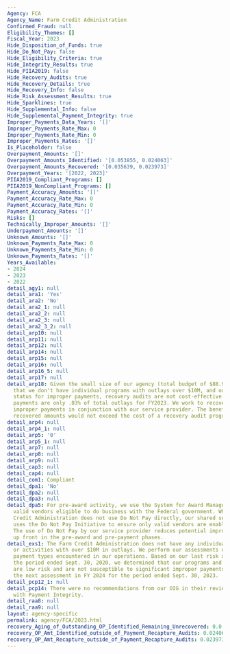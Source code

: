 ```yaml
---
Agency: FCA
Agency_Name: Farm Credit Administration
Confirmed_Fraud: null
Eligibility_Themes: []
Fiscal_Year: 2023
Hide_Disposition_of_Funds: true
Hide_Do_Not_Pay: false
Hide_Eligibility_Criteria: true
Hide_Integrity_Results: true
Hide_PIIA2019: false
Hide_Recovery_Audits: true
Hide_Recovery_Details: true
Hide_Recovery_Info: false
Hide_Risk_Assessment_Results: true
Hide_Sparklines: true
Hide_Supplemental_Info: false
Hide_Supplemental_Payment_Integrity: true
Improper_Payments_Data_Years: '[]'
Improper_Payments_Rate_Max: 0
Improper_Payments_Rate_Min: 0
Improper_Payments_Rates: '[]'
Is_Placeholder: false
Overpayment_Amounts: '[]'
Overpayment_Amounts_Identified: '[0.053855, 0.024063]'
Overpayment_Amounts_Recovered: '[0.035639, 0.023973]'
Overpayment_Years: '[2022, 2023]'
PIIA2019_Compliant_Programs: []
PIIA2019_NonCompliant_Programs: []
Payment_Accuracy_Amounts: '[]'
Payment_Accuracy_Rate_Max: 0
Payment_Accuracy_Rate_Min: 0
Payment_Accuracy_Rates: '[]'
Risks: []
Technically_Improper_Amounts: '[]'
Underpayment_Amounts: '[]'
Unknown_Amounts: '[]'
Unknown_Payments_Rate_Max: 0
Unknown_Payments_Rate_Min: 0
Unknown_Payments_Rates: '[]'
Years_Available:
- 2024
- 2023
- 2022
detail_agy1: null
detail_ara1: 'Yes'
detail_ara2: 'No'
detail_ara2_1: null
detail_ara2_2: null
detail_ara2_3: null
detail_ara2_3_2: null
detail_arp10: null
detail_arp11: null
detail_arp12: null
detail_arp14: null
detail_arp15: null
detail_arp16: null
detail_arp16_5: null
detail_arp17: null
detail_arp18: Given the small size of our agency (total budget of $88.9M for FY2023),
  that we don't have individual programs with outlays over $10M, and our low-risk
  status for improper payments, recovery audits are not cost-effective. Our improper
  payments are only .03% of total outlays for FY2023. We work to recover all identified
  improper payments in conjunction with our service provider. The benefits of any
  recovered amounts would not exceed the cost of a recovery audit program.
detail_arp4: null
detail_arp4_1: null
detail_arp5: '0'
detail_arp5_1: null
detail_arp7: null
detail_arp8: null
detail_arp9: null
detail_cap3: null
detail_cap4: null
detail_com1: Compliant
detail_dpa1: 'No'
detail_dpa2: null
detail_dpa3: null
detail_dpa5: For pre-award activity, we use the System for Award Management to validate
  valid vendors eligible to do business with the Federal government. While the Farm
  Credit Administration does not use Do Not Pay directly, our shared service provider
  uses the Do Not Pay Initiative to ensure only valid vendors are enabled for payment.
  The use of Do Not Pay by our service provider reduces potential improper payments
  up front in the pre-award and pre-payment phases.
detail_exs1: The Farm Credit Administration does not have any individual programs
  or activities with over $10M in outlays. We perform our assessments on the various
  payment types encountered in our operations. Based on our last risk assessment for
  the period ended Sept. 30, 2020, we determined that our programs and activities
  are low risk and are not susceptible to significant improper payments. We will complete
  the next assessment in FY 2024 for the period ended Sept. 30, 2023.
detail_pcp12_1: null
detail_pcp14: There were no recommendations from our OIG in their review of our compliance
  with Payment Integrity.
detail_raa8: null
detail_raa9: null
layout: agency-specific
permalink: agency/FCA/2023.html
recovery_Aging_of_Outstanding_OP_Identified_Remaining_Unrecovered: 0.0
recovery_OP_Amt_Identified_outside_of_Payment_Recapture_Audits: 0.024063
recovery_OP_Amt_Recapture_outside_of_Payment_Recapture_Audits: 0.023973
---
```


